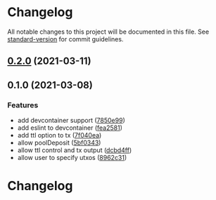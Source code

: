 # Changelog

All notable changes to this project will be documented in this file. See [standard-version](https://github.com/conventional-changelog/standard-version) for commit guidelines.

## [0.2.0](https://github.com/theroller/cardano-utils-cli/compare/v0.1.0...v0.2.0) (2021-03-11)

## 0.1.0 (2021-03-08)


### Features

* add devcontainer support ([7850e99](https://github.com/theroller/cardano-utils/commit/7850e99e0443797cf9c70f36aa3189701d26844f))
* add eslint to devcontainer ([fea2581](https://github.com/theroller/cardano-utils/commit/fea2581ef5df6af293d1bf249bf258c4beb0ba51))
* add ttl option to tx ([7f040ea](https://github.com/theroller/cardano-utils/commit/7f040eaa3354f54e57002445816ec5c77e23a8d7))
* allow poolDeposit ([5bf0343](https://github.com/theroller/cardano-utils/commit/5bf0343175f18aa1eaceb0880e371c01933aff19))
* allow ttl control and tx output ([dcbd4ff](https://github.com/theroller/cardano-utils/commit/dcbd4ff6e78198f1e47f50efaf3669881675093f))
* allow user to specify utxos ([8962c31](https://github.com/theroller/cardano-utils/commit/8962c312e8eaeb807fa06550b8ce1c9ceb055688))

# Changelog
